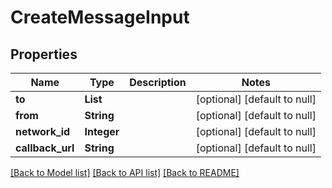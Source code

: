 # CreateMessageInput
## Properties

| Name | Type | Description | Notes |
|------------ | ------------- | ------------- | -------------|
| **to** | **List** |  | [optional] [default to null] |
| **from** | **String** |  | [optional] [default to null] |
| **network\_id** | **Integer** |  | [optional] [default to null] |
| **callback\_url** | **String** |  | [optional] [default to null] |

[[Back to Model list]](../README.md#documentation-for-models) [[Back to API list]](../README.md#documentation-for-api-endpoints) [[Back to README]](../README.md)


